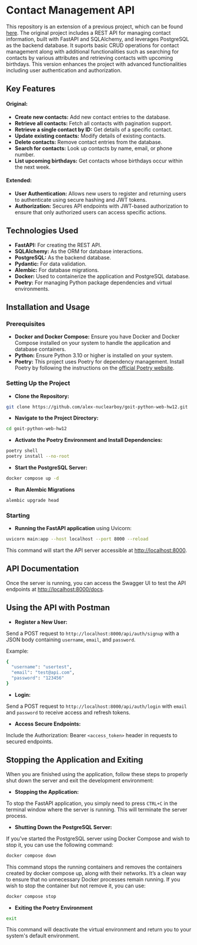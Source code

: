 # Contact Management API

This repository is an extension of a previous project, which can be found [here](https://github.com/alex-nuclearboy/goit-python-web-hw11).
The original project includes a REST API for managing contact information, built with FastAPI and SQLAlchemy, and 
leverages PostgreSQL as the backend database. It suports  basic CRUD operations for contact management along with additional functionalities such as searching for contacts by various attributes and retrieving contacts with upcoming birthdays. 
This version enhances the project with advanced functionalities including user authentication and authorization.

## Key Features

#### Original:

- **Create new contacts:** Add new contact entries to the database.
- **Retrieve all contacts:** Fetch all contacts with pagination support.
- **Retrieve a single contact by ID:** Get details of a specific contact.
- **Update existing contacts:** Modify details of existing contacts.
- **Delete contacts:** Remove contact entries from the database.
- **Search for contacts:** Look up contacts by name, email, or phone number.
- **List upcoming birthdays:** Get contacts whose birthdays occur within the next week.

#### Extended:

- **User Authentication:** Allows new users to register and returning users to authenticate using secure hashing and JWT tokens.
- **Authorization:** Secures API endpoints with JWT-based authorization to ensure that only authorized users can access specific actions.

## Technologies Used

- **FastAPI:** For creating the REST API.
- **SQLAlchemy:** As the ORM for database interactions.
- **PostgreSQL:** As the backend database.
- **Pydantic:** For data validation.
- **Alembic:** For database migrations.
- **Docker:** Used to containerize the application and PostgreSQL database.
- **Poetry:** For managing Python package dependencies and virtual environments.

## Installation and Usage

### Prerequisites

- **Docker and Docker Compose:** Ensure you have Docker and Docker Compose installed on your system to handle the application and database containers.
- **Python:** Ensure Python 3.10 or higher is installed on your system.
- **Poetry:** This project uses Poetry for dependency management. Install Poetry by following the instructions on the [official Poetry website](https://python-poetry.org/docs/#installation).

### Setting Up the Project

- **Clone the Repository:**
```bash
git clone https://github.com/alex-nuclearboy/goit-python-web-hw12.git
```

- **Navigate to the Project Directory:**
```bash
cd goit-python-web-hw12
```

- **Activate the Poetry Environment and Install Dependencies:**
```bash
poetry shell
poetry install --no-root
```

- **Start the PostgreSQL Server:**
```bash
docker compose up -d
```

- **Run Alembic Migrations**
```bash
alembic upgrade head
```

### Starting

- **Running the FastAPI application** using Uvicorn:
```bash
uvicorn main:app --host localhost --port 8000 --reload
```

This command will start the API server accessible at [http://localhost:8000](http://localhost:8000).

## API Documentation

Once the server is running, you can access the Swagger UI to test the API endpoints at [http://localhost:8000/docs](http://localhost:8000/docs).

## Using the API with Postman

- **Register a New User:**

Send a POST request to `http://localhost:8000/api/auth/signup` with a JSON body containing `username`, `email`, and `password`.

Example:
```bash
{
  "username": "usertest",
  "email": "test@api.com",
  "password": "123456"
}
```

- **Login:**

Send a POST request to `http://localhost:8000/api/auth/login` with `email` and `password` to receive access and refresh tokens.

- **Access Secure Endpoints:**

Include the Authorization: Bearer `<access_token>` header in requests to secured endpoints.

## Stopping the Application and Exiting

When you are finished using the application, follow these steps to properly shut down the server and exit the development environment:

- **Stopping the Application:**

To stop the FastAPI application, you simply need to press `CTRL+C` in the terminal window where the server is running. This will terminate the server process.

- **Shutting Down the PostgreSQL Server:**

If you've started the PostgreSQL server using Docker Compose and wish to stop it, you can use the following command:
```bash
docker compose down
```

This command stops the running containers and removes the containers created by docker compose up, along with their networks. It’s a clean way to ensure that no unnecessary Docker processes remain running. If you wish to stop the container but not remove it, you can use:
```bash
docker compose stop
```

- **Exiting the Poetry Environment**
```bash
exit
```

This command will deactivate the virtual environment and return you to your system's default environment.
